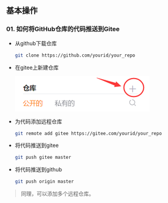 ## 基本操作

### 01. 如何将GitHub仓库的代码推送到Gitee 

- 从github下载仓库

  ```bash
  git clone https://github.com/yourid/your_repo
  ```

- 在gitee上新建仓库

  ![image-20210907104321224](img/03-Git%E7%AE%80%E6%98%93%E6%95%99%E7%A8%8B/image-20210907104321224.png)

- 为代码添加远程仓库

  ```bash
  git remote add gitee https://gitee.com/yourid/your_repo
  ```

- 将代码推送到gitee

  ```bash
  git push gitee master
  ```

- 将代码推送到github

  ```bash
  git push origin master
  ```

> 同理，可以添加多个远程仓库。
